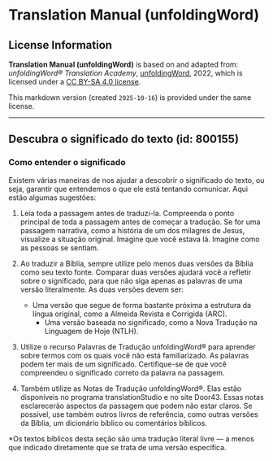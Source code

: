 # Translation Manual (unfoldingWord)

## License Information

**Translation Manual (unfoldingWord)** is based on and adapted from: _unfoldingWord® Translation Academy_, [unfoldingWord](https://unfoldingword.org/utw), 2022, which is licensed under a [CC BY-SA 4.0 license](https://creativecommons.org/licenses/by-sa/4.0/legalcode.en).

This markdown version (created `2025-10-16`) is provided under the same license.



--------------------------------

## Descubra o significado do texto (id: 800155)

### Como entender o significado

Existem várias maneiras de nos ajudar a descobrir o significado do texto, ou seja, garantir que entendemos o que ele está tentando comunicar. Aqui estão algumas sugestões:

1. Leia toda a passagem antes de traduzi\-la. Compreenda o ponto principal de toda a passagem antes de começar a tradução. Se for uma passagem narrativa, como a história de um dos milagres de Jesus, visualize a situação original. Imagine que você estava lá. Imagine como as pessoas se sentiam.
2. Ao traduzir a Bíblia, sempre utilize pelo menos duas versões da Bíblia como seu texto fonte. Comparar duas versões ajudará você a refletir sobre o significado, para que não siga apenas as palavras de uma versão literalmente. As duas versões devem ser:

    * Uma versão que segue de forma bastante próxima a estrutura da língua original, como a Almeida Revista e Corrigida (ARC).
        * Uma versão baseada no significado, como a Nova Tradução na Linguagem de Hoje (NTLH).
3. Utilize o recurso Palavras de Tradução unfoldingWord® para aprender sobre termos com os quais você não está familiarizado. As palavras podem ter mais de um significado. Certifique\-se de que você compreendeu o significado correto da palavra na passagem.
4. Também utilize as Notas de Tradução unfoldingWord®. Elas estão disponíveis no programa translationStudio e no site Door43\. Essas notas esclarecerão aspectos da passagem que podem não estar claros. Se possível, use também outros livros de referência, como outras versões da Bíblia, um dicionário bíblico ou comentários bíblicos.

\*Os textos bíblicos desta seção são uma tradução literal livre — a menos que indicado diretamente que se trata de uma versão específica.


